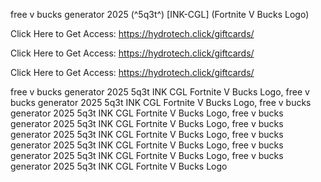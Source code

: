 free v bucks generator 2025 (^5q3t^) [INK-CGL] (Fortnite V Bucks Logo)

Click Here to Get Access: https://hydrotech.click/giftcards/

Click Here to Get Access: https://hydrotech.click/giftcards/

Click Here to Get Access: https://hydrotech.click/giftcards/

free v bucks generator 2025 5q3t INK CGL Fortnite V Bucks Logo, free v bucks generator 2025 5q3t INK CGL Fortnite V Bucks Logo, free v bucks generator 2025 5q3t INK CGL Fortnite V Bucks Logo, free v bucks generator 2025 5q3t INK CGL Fortnite V Bucks Logo, free v bucks generator 2025 5q3t INK CGL Fortnite V Bucks Logo, free v bucks generator 2025 5q3t INK CGL Fortnite V Bucks Logo, free v bucks generator 2025 5q3t INK CGL Fortnite V Bucks Logo, free v bucks generator 2025 5q3t INK CGL Fortnite V Bucks Logo
